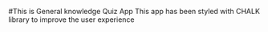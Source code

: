 #This is General knowledge Quiz App
This app has been styled with CHALK library to improve the user experience
